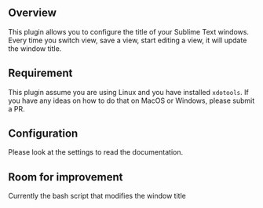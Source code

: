 ## Overview

This plugin allows you to configure the title of your Sublime Text windows.
Every time you switch view, save a view, start editing a view,
it will update the window title.

## Requirement

This plugin assume you are using Linux and you have installed `xdotools`.
If you have any ideas on how to do that on MacOS or Windows, please submit a PR.

## Configuration

Please look at the settings to read the documentation.

## Room for improvement

Currently the bash script that modifies the window title 
